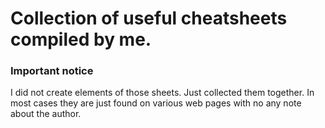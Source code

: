 # Collection of useful cheatsheets compiled by me.

### Important notice
I did not create elements of those sheets. Just collected them together. 
In most cases they are just found on various web pages with no any note about the author.
